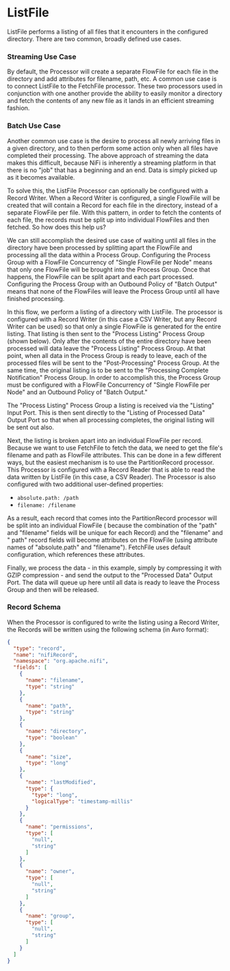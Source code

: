 <!--
  Licensed to the Apache Software Foundation (ASF) under one or more
  contributor license agreements.  See the NOTICE file distributed with
  this work for additional information regarding copyright ownership.
  The ASF licenses this file to You under the Apache License, Version 2.0
  (the "License"); you may not use this file except in compliance with
  the License.  You may obtain a copy of the License at
      http://www.apache.org/licenses/LICENSE-2.0
  Unless required by applicable law or agreed to in writing, software
  distributed under the License is distributed on an "AS IS" BASIS,
  WITHOUT WARRANTIES OR CONDITIONS OF ANY KIND, either express or implied.
  See the License for the specific language governing permissions and
  limitations under the License.
-->

# ListFile

ListFile performs a listing of all files that it encounters in the configured directory. There are two common, broadly
defined use cases.

### Streaming Use Case

By default, the Processor will create a separate FlowFile for each file in the directory and add attributes for
filename, path, etc. A common use case is to connect ListFile to the FetchFile processor. These two processors used in
conjunction with one another provide the ability to easily monitor a directory and fetch the contents of any new file as
it lands in an efficient streaming fashion.

### Batch Use Case

Another common use case is the desire to process all newly arriving files in a given directory, and to then perform some
action only when all files have completed their processing. The above approach of streaming the data makes this
difficult, because NiFi is inherently a streaming platform in that there is no "job" that has a beginning and an end.
Data is simply picked up as it becomes available.

To solve this, the ListFile Processor can optionally be configured with a Record Writer. When a Record Writer is
configured, a single FlowFile will be created that will contain a Record for each file in the directory, instead of a
separate FlowFile per file. With this pattern, in order to fetch the contents of each file, the records must be split up
into individual FlowFiles and then fetched. So how does this help us?

We can still accomplish the desired use case of waiting until all files in the directory have been processed by
splitting apart the FlowFile and processing all the data within a Process Group. Configuring the Process Group with a
FlowFile Concurrency of "Single FlowFile per Node" means that only one FlowFile will be brought into the Process Group.
Once that happens, the FlowFile can be split apart and each part processed. Configuring the Process Group with an
Outbound Policy of "Batch Output" means that none of the FlowFiles will leave the Process Group until all have finished
processing.

In this flow, we perform a listing of a directory with ListFile. The processor is configured with a Record Writer (in
this case a CSV Writer, but any Record Writer can be used) so that only a single FlowFile is generated for the entire
listing. That listing is then sent to the "Process Listing" Process Group (shown below). Only after the contents of the
entire directory have been processed will data leave the "Process Listing" Process Group. At that point, when all data
in the Process Group is ready to leave, each of the processed files will be sent to the "Post-Processing" Process Group.
At the same time, the original listing is to be sent to the "Processing Complete Notification" Process Group. In order
to accomplish this, the Process Group must be configured with a FlowFile Concurrency of "Single FlowFile per Node" and
an Outbound Policy of "Batch Output."

The "Process Listing" Process Group a listing is received via the "Listing" Input Port. This is then sent directly to
the "Listing of Processed Data" Output Port so that when all processing completes, the original listing will be sent out
also.

Next, the listing is broken apart into an individual FlowFile per record. Because we want to use FetchFile to fetch the
data, we need to get the file's filename and path as FlowFile attributes. This can be done in a few different ways, but
the easiest mechanism is to use the PartitionRecord processor. This Processor is configured with a Record Reader that is
able to read the data written by ListFile (in this case, a CSV Reader). The Processor is also configured with two
additional user-defined properties:

* `absolute.path: /path`
* `filename: /filename`

As a result, each record that comes into the PartitionRecord processor will be split into an individual FlowFile (
because the combination of the "path" and "filename" fields will be unique for each Record) and the "filename" and "
path" record fields will become attributes on the FlowFile (using attribute names of "absolute.path" and "filename").
FetchFile uses default configuration, which references these attributes.

Finally, we process the data - in this example, simply by compressing it with GZIP compression - and send the output to
the "Processed Data" Output Port. The data will queue up here until all data is ready to leave the Process Group and
then will be released.

### Record Schema

When the Processor is configured to write the listing using a Record Writer, the Records will be written using the
following schema (in Avro format):

```json
{
  "type": "record",
  "name": "nifiRecord",
  "namespace": "org.apache.nifi",
  "fields": [
    {
      "name": "filename",
      "type": "string"
    },
    {
      "name": "path",
      "type": "string"
    },
    {
      "name": "directory",
      "type": "boolean"
    },
    {
      "name": "size",
      "type": "long"
    },
    {
      "name": "lastModified",
      "type": {
        "type": "long",
        "logicalType": "timestamp-millis"
      }
    },
    {
      "name": "permissions",
      "type": [
        "null",
        "string"
      ]
    },
    {
      "name": "owner",
      "type": [
        "null",
        "string"
      ]
    },
    {
      "name": "group",
      "type": [
        "null",
        "string"
      ]
    }
  ]
}
```